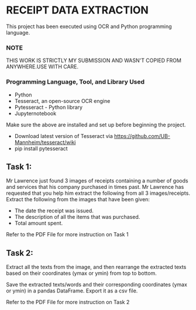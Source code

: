 # RECEIPT DATA EXTRACTION
This project has been executed using OCR and Python programming language.

### NOTE
THIS WORK IS STRICTLY MY SUBMISSION AND WASN'T COPIED FROM ANYWHERE.USE WITH CARE.

### Programming Language, Tool, and Library Used 
* Python 
* Tesseract, an open-source OCR engine
* Pytesseract - Python library
* Jupyternotebook

Make sure the above are installed and set up before beginning the project. 

* Download latest version of Tesseract via https://github.com/UB-Mannheim/tesseract/wiki
* pip install pytesseract

## Task 1:
Mr Lawrence just found 3 images of receipts containing a number of goods and services that his
company purchased in times past.
Mr Lawrence has requested that you help him extract the following from all 3 images/receipts.
Extract the following from the images that have been given:
* The date the receipt was issued.
* The description of all the items that was purchased.
* Total amount spent.

Refer to the PDF File for more instruction on Task 1

## Task 2:
Extract all the texts from the image, and then rearrange the extracted texts based on their
coordinates (ymax or ymin) from top to bottom.

Save the extracted texts/words and their corresponding coordinates (ymax or ymin) in a pandas
DataFrame. Export it as a csv file.

Refer to the PDF File for more instruction on Task 2
